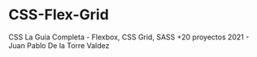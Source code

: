# CSS-Flex-Grid
CSS La Guía Completa - Flexbox, CSS Grid, SASS +20 proyectos 2021 - Juan Pablo De la Torre Valdez
